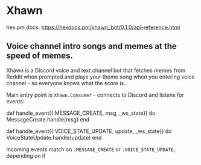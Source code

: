 # Xhawn

hex.pm docs: https://hexdocs.pm/xhawn_bot/0.1.0/api-reference.html

## Voice channel intro songs and memes at the speed of memes.

Xhawn is a Discord voice and text channel bot that fetches memes from Reddit when prompted and plays your theme song when you entering voice channel - so everyone knows what the score is..

Main entry point is `Xhawn.Consumer` - connects to Discord and listens for events:


def handle_event({:MESSAGE_CREATE, msg, _ws_state}) do
  MessageCreate.handle(msg)
end

def handle_event({:VOICE_STATE_UPDATE, update, _ws_state}) do
  VoiceStateUpdate.handle(update)
end

Incoming events match on `:MESSAGE_CREATE` or `:VOICE_STATE_UPDATE`, depending on if
